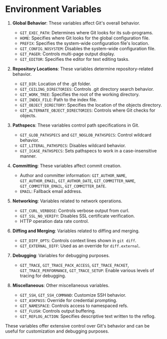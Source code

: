 # Environment Variables

1. **Global Behavior**: These variables affect Git's overall behavior.
   - `GIT_EXEC_PATH`: Determines where Git looks for its sub-programs.
   - `HOME`: Specifies where Git looks for the global configuration file.
   - `PREFIX`: Specifies the system-wide configuration file's location.
   - `GIT_CONFIG_NOSYSTEM`: Disables the system-wide configuration file.
   - `GIT_PAGER`: Controls multi-page output display.
   - `GIT_EDITOR`: Specifies the editor for text editing tasks.

2. **Repository Locations**: These variables determine repository-related behavior.
   - `GIT_DIR`: Location of the .git folder.
   - `GIT_CEILING_DIRECTORIES`: Controls .git directory search behavior.
   - `GIT_WORK_TREE`: Specifies the root of the working directory.
   - `GIT_INDEX_FILE`: Path to the index file.
   - `GIT_OBJECT_DIRECTORY`: Specifies the location of the objects directory.
   - `GIT_ALTERNATE_OBJECT_DIRECTORIES`: Controls where Git checks for objects.

3. **Pathspecs**: These variables control path specifications in Git.
   - `GIT_GLOB_PATHSPECS` and `GIT_NOGLOB_PATHSPECS`: Control wildcard behavior.
   - `GIT_LITERAL_PATHSPECS`: Disables wildcard behavior.
   - `GIT_ICASE_PATHSPECS`: Sets pathspecs to work in a case-insensitive manner.

4. **Committing**: These variables affect commit creation.
   - Author and committer information: `GIT_AUTHOR_NAME`, `GIT_AUTHOR_EMAIL`, `GIT_AUTHOR_DATE`, `GIT_COMMITTER_NAME`, `GIT_COMMITTER_EMAIL`, `GIT_COMMITTER_DATE`.
   - `EMAIL`: Fallback email address.

5. **Networking**: Variables related to network operations.
   - `GIT_CURL_VERBOSE`: Controls verbose output from curl.
   - `GIT_SSL_NO_VERIFY`: Disables SSL certificate verification.
   - HTTP operation data rate control.

6. **Diffing and Merging**: Variables related to diffing and merging.
   - `GIT_DIFF_OPTS`: Controls context lines shown in `git diff`.
   - `GIT_EXTERNAL_DIFF`: Used as an override for `diff.external`.

7. **Debugging**: Variables for debugging purposes.
   - `GIT_TRACE`, `GIT_TRACE_PACK_ACCESS`, `GIT_TRACE_PACKET`, `GIT_TRACE_PERFORMANCE`, `GIT_TRACE_SETUP`: Enable various levels of tracing for debugging.

8. **Miscellaneous**: Other miscellaneous variables.
   - `GIT_SSH`, `GIT_SSH_COMMAND`: Customize SSH behavior.
   - `GIT_ASKPASS`: Override for credential prompting.
   - `GIT_NAMESPACE`: Controls access to namespaced refs.
   - `GIT_FLUSH`: Controls output buffering.
   - `GIT_REFLOG_ACTION`: Specifies descriptive text written to the reflog.

These variables offer extensive control over Git's behavior and can be useful for customization and debugging purposes.